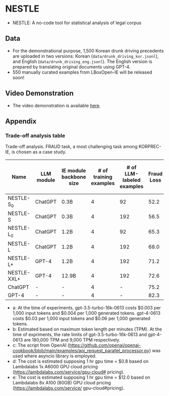 # NESTLE
- NESTLE: A no-code tool for statistical analysis of legal corpus

## Data
- For the demonstrational purpose, 1,500 Korean drunk driving precedents are uploaded in two versions: Korean (`data/drunk_driving_kor.jsonl`), and English  (`data/drunk_driving_eng.jsonl`). The English version is prepared by translating original documents using GPT-4.
- 550 manually curated examples from LBoxOpen-IE will be released soon!

## Video Demonstration
- The video demonstration is available [here](https://youtu.be/twkpjYJrvI8).
## Appendix
### Trade-off analysis table
Trade-off analysis. FRAUD task, a most challenging task among KORPREC-IE, is chosen as a case study.

| Name          | LLM module | IE module backbone size | \# of training examples | \# of LLM-labeled examples | Fraud Loss | Fraud Loss-A | Labeling cost (\$) | API cost (\$) | API cost t-lb (m) | API cost t-exp (m) | Model cost (\$) | Model cost t-train | Model cost t-infer | Tot. cost (0.1k) (\$) | Tot. cost (0.1k) t (m) | Tot. cost (10k) (\$) | Tot. cost (10k) t (m) | Tot. cost (1m) (\$) | Tot. cost (1m) t (m) |
|---------------|------------|-------------------------|-------------------------|----------------------------|------------|--------------|---------------|---------------|-------------------|--------------------|-----------------|-------------|--------------------|-----------------------|------------------------|----------------------|-----------------------|---------------------|----------------------|
| NESTLE-S$_0$   | ChatGPT    | 0.3B                   | 4                      | 92                        | 52.2       | 0.0          | 1.2           | 1.7$^a$       | 3.2$^b$           | 2.4$^c$            | 0.2$^d$         | 15                 | 0.2                  | 3                     | 20                    | 3                     | 40                    | 30                    | 2,000                 |
| NESTLE-S       | ChatGPT    | 0.3B                   | 4                      | 192                       | 56.5       | 0.0          | 1.2           | 3.6           | 6.7               | 10.6               | 0.44            | 30                 | 0.2                  | 5                     | 40                    | 6                     | 60                    | 30                    | 2,000                 |
| NESTLE-L$_0$   | ChatGPT    | 1.2B                   | 4                      | 92                        | 65.3       | 0.0          | 1.2           | 1.7           | 3.2               | 2.4                | 1.5             | 110                | 0.6                  | 4                     | 100                   | 5                     | 200                   | 80                    | 6,000                 |
| NESTLE-L       | ChatGPT    | 1.2B                   | 4                      | 192                       | 68.0       | 11.8         | 1.2           | 3.6           | 6.7               | 10.6               | 2.3             | 170                | 0.6                  | 7                     | 200                   | 8                     | 200                   | 90                    | 6,000                 |
| NESTLE-L+      | GPT-4      | 1.2B                   | 4                      | 192                       | 71.2       | 38.1         | 1.2           | 35.8          | 119               | 125                | 2.3             | 170                | 0.6                  | 40                    | 300                   | 40                    | 300                   | 100                   | 6,000                 |
| NESTLE-XXL+    | GPT-4      | 12.9B                  | 4                      | 192                       | 72.6       | 28.6         | 1.2           | 35.8          | 119               | 125                | 20.8$^e$        | 100                | 2                    | 60                    | 200                   | 100                   | 400                   | 4,000                 | 20,000                |
| ChatGPT       | -          | -                      | 4                      | -                         | 75.2       | 34.8         | 1.2           | 2.0           | 3.6               | 3.7                | 0               | 0                  | 0                    | 3.2                   | 3.6                   | 200                   | 360                   | 20,000                | 36,000                |
| GPT-4       | -          | -                      | 4                      | -                         | 82.3       | 59.3         | 1.2           | 19           | 64               | 74                | 0               | 0                  | 0                    | 2 0                  | 63                   | 1,900                   | 6300                   | 190,000                | 6,000                |


- a: At the time of experiments, gpt-3.5-turbo-16k-0613 costs $0.003 per 1,000 input tokens and $0.004 per 1,000 generated tokens. gpt-4-0613 costs $0.03 per 1,000 input tokens and $0.06 per 1,000 generated tokens.
- b: Estimated based on maximum token length per minutes (TPM). At the time of expriments, the rate limits of gpt-3.5-turbo-16k-0613 and gpt-4-0613 are 180,000 TPM and 9,000 TPM respectively.
- c: The script from OpenAI (https://github.com/openai/openai-cookbook/blob/main/examples/api_request_parallel_processor.py) was used where
asyncio library is employed.
- d: The cost is estimated supposing 1 hr gpu time = $0.8 based on Lambdalabs 1x A6000 GPU cloud pricing (https://lambdalabs.com/service/gpu-cloud#
pricing).
- e: The cost is estimated supposing 1 hr gpu time = $12.0 based on Lambdalabs 8x A100 (80GB) GPU cloud pricing (https://lambdalabs.com/service/
gpu-cloud#pricing).
